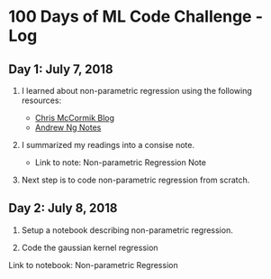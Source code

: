 # 100 Days of ML Code Challenge - Log

## Day 1: July 7, 2018

1. I learned about non-parametric regression using the following resources:
   * [Chris McCormik Blog](http://mccormickml.com/2014/02/26/kernel-regression/)
   * [Andrew Ng Notes](http://cs229.stanford.edu/notes/cs229-notes1.pdf)
  
2. I summarized my readings into a consise note. 
   * Link to note: Non-parametric Regression Note
   
3. Next step is to code non-parametric regression from scratch. 


## Day 2: July 8, 2018

1. Setup a notebook describing non-parametric regression.

2. Code the gaussian kernel regression 

Link to notebook: Non-parametric Regression
